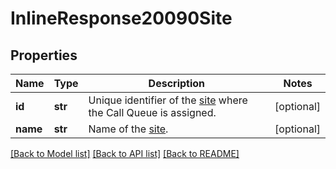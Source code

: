 # InlineResponse20090Site

## Properties
Name | Type | Description | Notes
------------ | ------------- | ------------- | -------------
**id** | **str** | Unique identifier of the [site](https://support.zoom.us/hc/en-us/articles/360020809672-Managing-Multiple-Sites) where the Call Queue is assigned.  | [optional] 
**name** | **str** | Name of the [site](https://support.zoom.us/hc/en-us/articles/360020809672-Managing-Multiple-Sites). | [optional] 

[[Back to Model list]](../README.md#documentation-for-models) [[Back to API list]](../README.md#documentation-for-api-endpoints) [[Back to README]](../README.md)

